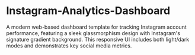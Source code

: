 # Instagram-Analytics-Dashboard
A modern web-based dashboard template for tracking Instagram account performance, featuring a sleek glassmorphism design with Instagram's signature gradient background. This responsive UI includes both light/dark modes and demonstrates key social media metrics.

